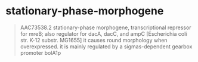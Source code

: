 # stationary-phase-morphogene
>AAC73538.2 stationary-phase morphogene, transcriptional repressor for mreB; also regulator for dacA, dacC, and ampC [Escherichia coli str. K-12 substr. MG1655]
it causes round morphology when overexpressed.
it is mainly regulated by a sigmas-dependent gearbox promoter bolA1p
